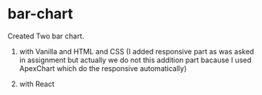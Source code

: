# bar-chart

Created Two bar chart.

1. with Vanilla and HTML and CSS 
(I added responsive part as was asked in assignment but actually we do not this addition part bacause I used ApexChart which do the responsive automatically)


2. with React
